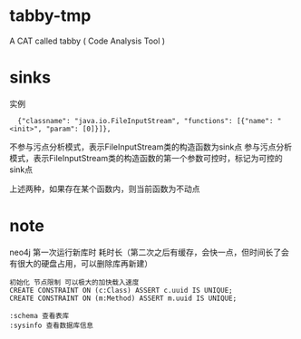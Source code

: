 # tabby-tmp
A CAT called tabby ( Code Analysis Tool )

# sinks
实例
```
  {"classname": "java.io.FileInputStream", "functions": [{"name": "<init>", "param": [0]}]},
```
不参与污点分析模式，表示FileInputStream类的构造函数为sink点
参与污点分析模式，表示FileInputStream类的构造函数的第一个参数可控时，标记为可控的sink点

上述两种，如果存在某个函数内，则当前函数为不动点

# note
neo4j 第一次运行新库时 耗时长（第二次之后有缓存，会快一点，但时间长了会有很大的硬盘占用，可以删除库再新建）
```
初始化 节点限制 可以极大的加快载入速度
CREATE CONSTRAINT ON (c:Class) ASSERT c.uuid IS UNIQUE;
CREATE CONSTRAINT ON (m:Method) ASSERT m.uuid IS UNIQUE;

:schema 查看表库
:sysinfo 查看数据库信息
```